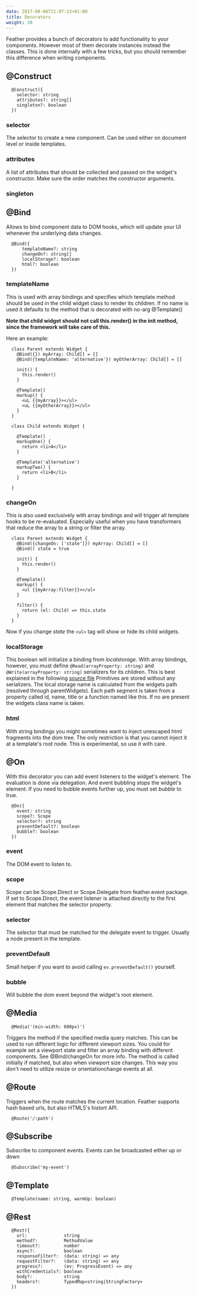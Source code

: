 ```yaml
---
date: 2017-08-06T21:07:13+01:00
title: Decorators
weight: 30
---
```


Feather provides a bunch of decorators to add functionality to your components. However most of 
them decorate instances instead the classes. This is done internally with a few tricks, but you
should remember this difference when writing components.

## @Construct

```
  @Construct({
    selector: string
    attributes?: string[]
    singleton?: boolean
  })
```

### selector

The selector to create a new component. Can be used either on document level or inside templates.

### attributes

A list of attributes that should be collected and passed on the widget's constructor. Make sure the
order matches the constructor arguments. 

### singleton



## @Bind

Allows to bind component data to DOM hooks, which will update your UI whenever the underlying data
changes.

```
  @Bind({
      templateName?: string   
      changeOn?: string[] 
      localStorage?: boolean
      html?: boolean
  })
```

### templateName 
  This is used with array bindings and specifies which template method should 
  be used in the child widget class to render its children. If no name is used it defaults to
  the method that is decorated with no-arg @Template()
  
  **Note that child widget should not
  call this.render() in the init method, since the framework will take care of this.**  
  
  Here an example:

```
  class Parent extends Widget {
    @Bind({}) myArray: Child[] = []
    @Bind({templateName: 'alternative'}) myOtherArray: Child[] = []
    
    init() {
      this.render()
    }
    
    @Template()
    markup() {
      <uL {{myArray}}></ul>
      <uL {{myOtherArray}}></ul>
    }
  }
  
  class Child extends Widget {
  
    @Template()
    markupOne() {
      return <li>A</li>
    }    
  
    @Template('alternative')
    markupTwo() {
      return <li>B</li>
    }    
  
  }
```

### changeOn

This is also used exclusively with array bindings and will trigger all template hooks to be re-evaluated. 
Especially useful when you have transformers that reduce the array to a string or filter the array. 

```
  class Parent extends Widget {
    @Bind({changeOn: ['state']}) myArray: Child[] = []
    @Bind() state = true
    
    init() {
      this.render()
    }
    
    @Template()
    markup() {
      <ul {{myArray:filter}}></ul>
    }
    
    filter() {
      return (el: Child) => this.state
    }
  } 
```

Now if you change *state* the ```<ul>``` tag will show or hide its child widgets.

### localStorage

This boolean will initialize a binding from *localstorage*. With array bindings, however, you must define 
```@Read(arrayProperty: string)``` and ```@Write(arrayProperty: string)``` serializers for its children. 
This is best explained in the following [source file](https://github.com/mendrik/feather-todo/blob/master/ts/todo-list.ts)
Primitives are stored without any serializers. The local storage name is calculated from the widgets
path (resolved through parentWidgets). Each path segment is taken from a property called id, name, title or
a function named like this. If no are present the widgets class name is taken.

### html

With string bindings you might sometimes want to inject unescaped html fragments into the dom tree. The only
restriction is that you cannot inject it at a template's root node. This is experimental, so use it with care.

## @On

With this decorator you can add event listeners to the widget's element. The evaluation is done via delegation.
And event bubbling stops the widget's element. If you need to bubble events further up, you must set *bubble* 
to true.

```
  @On({
    event: string 
    scope?: Scope
    selector?: string
    preventDefault?: boolean
    bubble?: boolean
  })
```

### event

The DOM event to listen to.

### scope

Scope can be Scope.Direct or Scope.Delegate from feather.event package. If set to Scope.Direct, the event 
listener is attached directly to the first element that matches the selector property. 

### selector

The selector that must be matched for the delegate event to trigger. Usually a node present in the template.

### preventDefault

Small helper if you want to avoid calling ```ev.preventDefault()``` yourself.

### bubble

Will bubble the dom event beyond the widget's root element.

## @Media

```
  @Media('(min-width: 600px)')
```

Triggers the method if the specified media query matches. This can be used to run different logic for different
viewport sizes. You could for example set a viewport state and filter an array binding with different components.
See @Bind/changeOn for more info. The method is called initially if matched, but also when viewport size changes.
This way you don't need to utilize resize or orientationchange events at all.

## @Route

Triggers when the route matches the current location. Feather supports hash based urls, but also HTML5's 
histort API.

```
  @Route('/:path')
```

## @Subscribe

Subscribe to component events. Events can be broadcasted either up or down

```
  @Subscribe('my-event')
```

## @Template

```
  @Template(name: string, warmUp: boolean)
```

## @Rest

```
  @Rest({
    url:              string
    method?:          MethodValue
    timeout?:         number
    async?:           boolean
    responseFilter?:  (data: string) => any
    requestFilter?:   (data: string) => any
    progress?:        (ev: ProgressEvent) => any
    withCredentials?: boolean
    body?:            string
    headers?:         TypedMap<string|StringFactory>
  })
```

